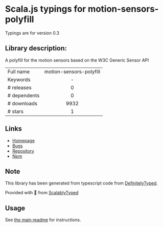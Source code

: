 
# Scala.js typings for motion-sensors-polyfill

Typings are for version 0.3

## Library description:
A polyfill for the motion sensors based on the W3C Generic Sensor API

|                    |                 |
| ------------------ | :-------------: |
| Full name          | motion-sensors-polyfill |
| Keywords           | - |
| # releases         | 0 |
| # dependents       | 0 |
| # downloads        | 9932 |
| # stars            | 1 |

## Links
- [Homepage](https://github.com/kenchris/lit-element)
- [Bugs](https://github.com/kenchris/sensor-polyfills/issues)
- [Repository](https://github.com/kenchris/sensor-polyfills)
- [Npm](https://www.npmjs.com/package/motion-sensors-polyfill)
    


## Note
This library has been generated from typescript code from [DefinitelyTyped](https://definitelytyped.org).

Provided with :purple_heart: from [ScalablyTyped](https://github.com/oyvindberg/ScalablyTyped)

## Usage
See [the main readme](../../readme.md) for instructions.


